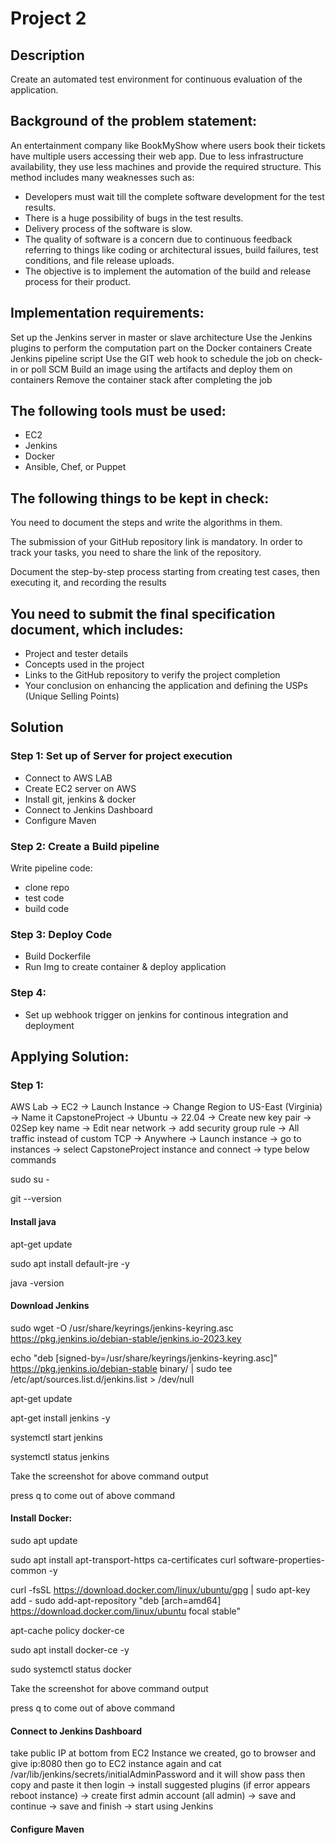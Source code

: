# Project 2

## Description

Create an automated test environment for continuous evaluation of the application.

## Background of the problem statement:

An entertainment company like BookMyShow where users book their tickets have multiple users accessing their web app. Due to less infrastructure availability, they use less machines and provide the required structure. This method includes many weaknesses such as:

- Developers must wait till the complete software development for the test results.
- There is a huge possibility of bugs in the test results.
- Delivery process of the software is slow.
- The quality of software is a concern due to continuous feedback referring to things like coding or architectural issues, build failures, test conditions, and file release uploads.
- The objective is to implement the automation of the build and release process for
their product.

## Implementation requirements:

Set up the Jenkins server in master or slave architecture
Use the Jenkins plugins to perform the computation part on the Docker containers
Create Jenkins pipeline script
Use the GIT web hook to schedule the job on check-in or poll SCM
Build an image using the artifacts and deploy them on containers
Remove the container stack after completing the job

## The following tools must be used:

- EC2
- Jenkins
- Docker
- Ansible, Chef, or Puppet

## The following things to be kept in check:

You need to document the steps and write the algorithms in them.

The submission of your GitHub repository link is mandatory. In order to track your tasks, you need to share the link of the repository.

Document the step-by-step process starting from creating test cases, then executing it, and recording the results

## You need to submit the final specification document, which includes:

- Project and tester details
- Concepts used in the project
- Links to the GitHub repository to verify the project completion
- Your conclusion on enhancing the application and defining the USPs (Unique Selling Points)


## Solution

### Step 1: Set up of Server for project execution

- Connect to AWS LAB
- Create EC2 server on AWS
- Install git, jenkins & docker
- Connect to Jenkins Dashboard
- Configure Maven

### Step 2: Create a Build pipeline

Write pipeline code:

- clone repo
- test code
- build code

### Step 3: Deploy Code

- Build Dockerfile
- Run Img to create container & deploy application

### Step 4:

- Set up webhook trigger on jenkins for continous integration and deployment


## Applying Solution:

### Step 1:

AWS Lab -> EC2 -> Launch Instance -> Change Region to US-East (Virginia) -> Name it CapstoneProject -> Ubuntu -> 22.04 -> Create new key pair -> 02Sep key name -> Edit near network -> add security group rule -> All traffic instead of custom TCP -> Anywhere -> Launch instance -> go to instances -> select CapstoneProject instance and connect -> type below commands

sudo su -

git --version

#### Install java

apt-get update

sudo apt install default-jre -y

java -version

#### Download Jenkins

sudo wget -O /usr/share/keyrings/jenkins-keyring.asc https://pkg.jenkins.io/debian-stable/jenkins.io-2023.key

echo "deb [signed-by=/usr/share/keyrings/jenkins-keyring.asc]" https://pkg.jenkins.io/debian-stable binary/ | sudo tee /etc/apt/sources.list.d/jenkins.list > /dev/null

apt-get update

apt-get install jenkins -y

systemctl start jenkins


systemctl status jenkins

Take the screenshot for above command output

press q to come out of above command

#### Install Docker:

sudo apt update

sudo apt install apt-transport-https ca-certificates curl software-properties-common -y

curl -fsSL https://download.docker.com/linux/ubuntu/gpg | sudo apt-key add -
sudo add-apt-repository "deb [arch=amd64] https://download.docker.com/linux/ubuntu focal stable"

apt-cache policy docker-ce

sudo apt install docker-ce -y

sudo systemctl status docker

Take the screenshot for above command output

press q to come out of above command

#### Connect to Jenkins Dashboard

take public IP at bottom from EC2 Instance we created, go to browser and give ip:8080 then go to EC2 instance again and cat /var/lib/jenkins/secrets/initialAdminPassword and it will show pass then copy and paste it then login -> install suggested plugins (if error appears reboot instance) -> create first admin account (all admin) -> save and continue -> save and finish -> start using Jenkins


#### Configure Maven


